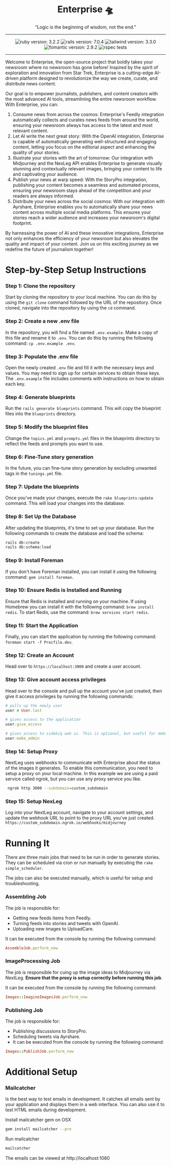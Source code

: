 <h1 align="center">Enterprise 🛸 </h1> 
<p align="center">“Logic is the beginning of wisdom, not the end.”</p>

----
<p align="center">
    <img alt="ruby version: 3.2.2" src="https://img.shields.io/badge/Ruby-3.2.2-brightgreen" />
    <img alt="rails version: 7.0.4" src="https://img.shields.io/badge/Rails-7.0.4-brightgreen" />
    <img alt="tailwind version: 3.3.0" src="https://img.shields.io/badge/Tailwind-3.3.0-blue" />
    <img alt="fomantic version: 2.9.2" src="https://img.shields.io/badge/Fomantic-2.9.2-blue" />
    <img alt="rspec tests" src="https://github.com/realstorypro/enterprise/actions/workflows/ruby_on_rails.yml/badge.svg" />
</p>

----

Welcome to Enterprise, the open-source project that boldly takes your newsroom where no newsroom has gone before! Inspired by the spirit of exploration and innovation from Star Trek, Enterprise is a cutting-edge AI-driven platform designed to revolutionize the way we create, curate, and distribute news content.

Our goal is to empower journalists, publishers, and content creators with the most advanced AI tools, streamlining the entire newsroom workflow. With Enterprise, you can:

1. Consume news from across the cosmos: Enterprise's Feedly integration automatically collects and curates news feeds from around the world, ensuring your newsroom always has access to the latest and most relevant content.
2. Let AI write the next great story: With the OpenAI integration, Enterprise is capable of automatically generating well-structured and engaging content, letting you focus on the editorial aspect and enhancing the quality of your stories.
3. Illustrate your stories with the art of tomorrow: Our integration with Midjourney and the NexLeg API enables Enterprise to generate visually stunning and contextually relevant images, bringing your content to life and captivating your audience.
4. Publish your news at warp speed: With the StoryPro integration, publishing your content becomes a seamless and automated process, ensuring your newsroom stays ahead of the competition and your readers are always informed.
5. Distribute your news across the social cosmos: With our integration with Ayrshare, Enterprise enables you to automatically share your news content across multiple social media platforms. This ensures your stories reach a wider audience and increases your newsroom's digital footprint.

By harnessing the power of AI and these innovative integrations, Enterprise not only enhances the efficiency of your newsroom but also elevates the quality and impact of your content. Join us on this exciting journey as we redefine the future of journalism together!

# Step-by-Step Setup Instructions
### Step 1: Clone the repository
Start by cloning the repository to your local machine. You can do this by using the `git clone` command followed by the URL of the repository. Once cloned, navigate into the repository by using the `cd` command.

### Step 2: Create a new .env file
In the repository, you will find a file named `.env.example`. Make a copy of this file and rename it to `.env`. You can do this by running the following command: `cp .env.example .env`.

### Step 3: Populate the .env file
Open the newly created `.env` file and fill it with the necessary keys and values. You may need to sign up for certain services to obtain these keys. The `.env.example` file includes comments with instructions on how to obtain each key.

### Step 4: Generate blueprints
Run the `rails generate blueprints` command. This will copy the blueprint files into the `blueprints` directory.

### Step 5: Modify the blueprint files
Change the `topics.yml` and `prompts.yml` files in the blueprints directory to reflect the feeds and prompts you want to use.

### Step 6: Fine-Tune story generation
In the future, you can fine-tune story generation by excluding unwanted tags in the `tunings.yml` file.

### Step 7: Update the blueprints
Once you've made your changes, execute the `rake blueprints:update` command. This will load your changes into the database.

### Step 8: Set Up the Database
After updating the blueprints, it's time to set up your database. Run the following commands to create the database and load the schema:
```bash
rails db:create
rails db:schema:load
```

### Step 9: Install Foreman
If you don't have Foreman installed, you can install it using the following command: `gem install foreman`.

### Step 10: Ensure Redis is Installed and Running
Ensure that Redis is installed and running on your machine. If using Homebrew you can install it with the following command: `brew install redis`. To start Redis, use the command: `brew services start redis`.

### Step 11: Start the Application
Finally, you can start the application by running the following command: `foreman start -f Procfile.dev`.

### Step 12: Create an Account
Head over to `https://localhost:3000` and create a user account. 

### Step 13: Give account access privileges
Head over to the console and pull up the account you've just created, then give it access privileges by running the following commands:
```ruby
# pulls up the newly user
user = User.last

# gives access to the application
user.give_access

# gives access to sidekiq web ui. This is optional, but useful for debugging
user.make_admin
````

### Step 14: Setup Proxy
NextLeg uses webhooks to communicate with Enterprise about the status of the images it generates. To enable this communication, you need to setup a proxy on your local machine. In this example we are using a paid service called ngrok, but you can use any proxy service you like.

```bash
 ngrok http 3000 --subdomain=custom_subdomain
```

### Step 15: Setup NexLeg
Log into your NextLeg account, navigate to your account settings, and update the webhook URL to point to the proxy URL you've just created.
`https://custom_subdomain.ngrok.io/webhooks/midjourney`


# Running It
There are three main jobs that need to be run in order to generate stories. They can be scheduled via cron or run manually by executing the 
```rake simple_scheduler```. 

The jobs can also be executed manually, which is useful for setup and troubleshooting.

### Assembling Job
The job is responsible for:
- Getting new feeds items from Feedly.
- Turning feeds into stories and tweets with OpenAI.
- Uploading new images to UploadCare.
 
It can be executed from the console by running the following command:

```ruby
AssembleJob.perform_now
```

### ImageProcessing Job
The job is responsible for cuing up the image ideas to Midjourney via NextLeg. 
__Ensure that the proxy is setup correctly before running this job__.

It can be executed from the console by running the following command:
```ruby
Images::ImagineImagesJob.perform_now
```

### Publishing Job

The job is responsible for:
- Publishing discussions to StoryPro.
- Scheduling tweets via Ayrshare.
- 
  It can be executed from the console by running the following command:
```ruby
Images::PublishJob.perform_now
```

# Additional Setup

### Mailcatcher
Is the best way to test emails in development. It catches all emails sent by your application and displays them in a web interface. You can also use it to test HTML emails during development.

Install mailcatcher gem on OSX
```bash
gem install mailcatcher --pre
```

Run mailcatcher
```bash
mailcatcher
```

The emails can be viewed at http://localhost:1080